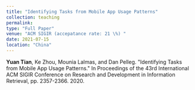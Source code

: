 ```yaml
---
title: "Identifying Tasks from Mobile App Usage Patterns"
collection: teaching
permalink: 
type: "Full Paper"
venue: "ACM SIGIR (accepatance rate: 21 \%) "
date: 2021-07-15
location: "China"
---
```


**Yuan Tian**, Ke Zhou, Mounia Lalmas, and Dan Pelleg. "Identifying Tasks from Mobile App Usage Patterns." In Proceedings of the 43rd International ACM SIGIR Conference on Research and Development in Information Retrieval, pp. 2357-2366. 2020.
